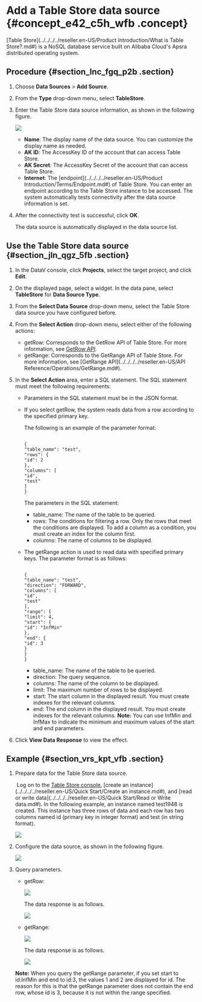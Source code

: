 # Add a Table Store data source {#concept_e42_c5h_wfb .concept}

[Table Store](../../../../reseller.en-US/Product Introduction/What is Table Store?.md#) is a NoSQL database service built on Alibaba Cloud's Apsra distributed operating system.

## Procedure {#section_lnc_fgq_p2b .section}

1.  Choose **Data Sources** \> **Add Source**.
2.  From the **Type** drop-down menu, select **TableStore**.
3.  Enter the Table Store data source information, as shown in the following figure.

    ![](http://static-aliyun-doc.oss-cn-hangzhou.aliyuncs.com/assets/img/64591/155834843032624_en-US.png)

    -   **Name**: The display name of the data source. You can customize the display name as needed.
    -   **AK ID**: The AccessKey ID of the account that can access Table Store.
    -   **AK Secret**: The AccessKey Secret of the account that can access Table Store.
    -   **Internet**: The [endpoint](../../../../reseller.en-US/Product Introduction/Terms/Endpoint.md#) of Table Store. You can enter an endpoint according to the Table Store instance to be accessed.
    The system automatically tests connectivity after the data source information is set.

4.  After the connectivity test is successful, click **OK**.

    The data source is automatically displayed in the data source list.


## Use the Table Store data source {#section_jln_qgz_5fb .section}

1.  In the DataV console, click **Projects**, select the target project, and click **Edit**.
2.  On the displayed page, select a widget. In the data pane, select **TableStore** for **Data Source Type**.
3.  From the **Select Data Source** drop-down menu, select the Table Store data source you have configured before.
4.  From the **Select Action** drop-down menu, select either of the following actions:
    -   getRow: Corresponds to the GetRow API of Table Store. For more information, see [GetRow API](../../../../reseller.en-US/.md#).
    -   getRange: Corresponds to the GetRange API of Table Store. For more information, see [GetRange API](../../../../reseller.en-US/API Reference/Operations/GetRange.md#).
5.  In the **Select Action** area, enter a SQL statement. The SQL statement must meet the following requirements:
    -   Parameters in the SQL statement must be in the JSON format.
    -   If you select getRow, the system reads data from a row according to the specified primary key.

        The following is an example of the parameter format:

        ```
        
        {
        "table_name": "test",
        "rows": {
        "id": 2
        },
        "columns": [
        "id",
        "test"
        ]
        }
        ```

        The parameters in the SQL statement:

        -   table\_name: The name of the table to be queried.
        -   rows: The conditions for filtering a row. Only the rows that meet the conditions are displayed. To add a column as a condition, you must create an index for the column first.
        -   columns: The name of columns to be displayed.
    -   The getRange action is used to read data with specified primary keys. The parameter format is as follows:

        ```
        
        {
        "table_name": "test",
        "direction": "FORWARD",
        "columns": [
        "id",
        "test"
        ],
        "range": {
        "limit": 4,
        "start": {
        "id": "InfMin"
        },
        "end": {
        "id": 3
        }
        }
        }
        ```

        -   table\_name: The name of the table to be queried.
        -   direction: The query sequence.
        -   columns: The name of the column to be displayed.
        -   limit: The maximum number of rows to be displayed.
        -   start: The start column in the displayed result. You must create indexes for the relevant columns.
        -   end: The end column in the displayed result. You must create indexes for the relevant columns.
        **Note:** You can use InfMin and InfMax to indicate the minimum and maximum values of the start and end parameters.

6.  Click **View Data Response** to view the effect.

## Example {#section_vrs_kpt_vfb .section}

1.  Prepare data for the Table Store data source.

     Log on to the [Table Store console](https://ots.console.aliyun.com/), [create an instance](../../../../reseller.en-US/Quick Start/Create an instance.md#), and [read or write data](../../../../reseller.en-US/Quick Start/Read or Write data.md#). In the following example, an instance named test1948 is created. This instance has three rows of data and each row has two columns named id \(primary key in integer format\) and test \(in string format\).

    ![](http://static-aliyun-doc.oss-cn-hangzhou.aliyuncs.com/assets/img/64591/155834843032810_en-US.png)

2.  Configure the data source, as shown in the following figure.

    ![](http://static-aliyun-doc.oss-cn-hangzhou.aliyuncs.com/assets/img/64591/155834843032811_en-US.png)

3.  Query parameters.

    -   getRow:

        ![](http://static-aliyun-doc.oss-cn-hangzhou.aliyuncs.com/assets/img/64591/155834843032812_en-US.png)

        The data response is as follows.

        ![](http://static-aliyun-doc.oss-cn-hangzhou.aliyuncs.com/assets/img/64591/155834843032813_en-US.png)

    -   getRange:

        ![](http://static-aliyun-doc.oss-cn-hangzhou.aliyuncs.com/assets/img/64591/155834843032814_en-US.png)

        The data response is as follows.

        ![](http://static-aliyun-doc.oss-cn-hangzhou.aliyuncs.com/assets/img/64591/155834843032815_en-US.png)

    **Note:** When you query the getRange parameter, if you set start to id:InfMin and end to id:3, the values 1 and 2 are displayed for id. The reason for this is that the getRange parameter does not contain the end row, whose id is 3, because it is not within the range specified.


